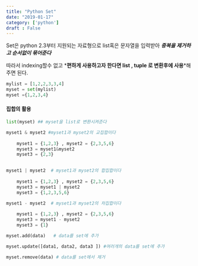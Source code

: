```yaml
---
title: "Python Set"
date: "2019-01-17"
category: ['python']
draft : False
---
```




Set은 python 2.3부터 지원되는 자료형으로
list혹은 문자열을 입력받아
*__중복을 제거하고 순서없이 묶어준다__*

따라서 indexing할수 없고
*__편하게 사용하고자 한다면 list , tuple 로 변환후에 사용__*해주면 된다.

```python
mylist = [1,2,2,3,3,4]
myset = set(mylist)
myset ={1,2,3,4}
```

#### 집합의 활용


```python
list(myset) ## myset을 list로 변환시켜준다

myset1 & myset2 #myset1과 myset2의 교집합이다
                            
    myset1 = {1,2,3} , myset2 = {2,3,5,6}
    myset3 = myset1&myset2
    myset3 = {2,3}
 

myset1 | myset2  # myset1과 myset2의 합집합이다
                              
    myset1 = {1,2,3} , myset2 = {2,3,5,6}
    myset3 = myset1 | myset2
    myset3 = {1,2,3,5,6}

myset1 - myset2  # myset1과 myset2의 차집합이다
                               
    myset1 = {1,2,3} , myset2 = {2,3,5,6}
    myset3 = myset1 - myset2
    myset3 = {1}

myset.add(data)   # data를 set에 추가

myset.update([data1, data2, data3 ]) #여러개의 data를 set에 추가

myset.remove(data) # data를 set에서 제거
```